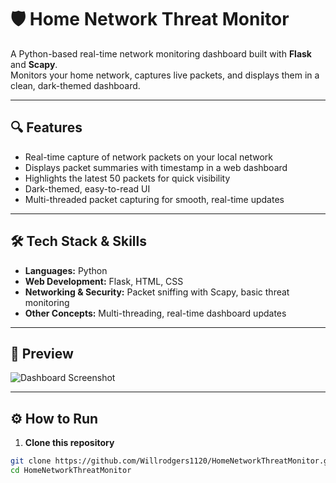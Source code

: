 # 🛡️ Home Network Threat Monitor

A Python-based real-time network monitoring dashboard built with **Flask** and **Scapy**.  
Monitors your home network, captures live packets, and displays them in a clean, dark-themed dashboard.

---

## 🔍 Features
- Real-time capture of network packets on your local network  
- Displays packet summaries with timestamp in a web dashboard  
- Highlights the latest 50 packets for quick visibility  
- Dark-themed, easy-to-read UI  
- Multi-threaded packet capturing for smooth, real-time updates  

---

## 🛠️ Tech Stack & Skills
- **Languages:** Python  
- **Web Development:** Flask, HTML, CSS  
- **Networking & Security:** Packet sniffing with Scapy, basic threat monitoring  
- **Other Concepts:** Multi-threading, real-time dashboard updates  

---

## 📸 Preview
![Dashboard Screenshot](screenshots/dashboard.png)  

 

---

## ⚙️ How to Run
1. **Clone this repository**
```bash
git clone https://github.com/Willrodgers1120/HomeNetworkThreatMonitor.git
cd HomeNetworkThreatMonitor

